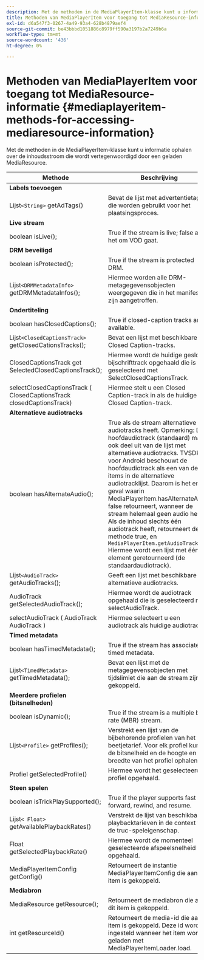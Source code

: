 ```yaml
---
description: Met de methoden in de MediaPlayerItem-klasse kunt u informatie ophalen over de inhoudsstroom die wordt vertegenwoordigd door een geladen MediaResource.
title: Methoden van MediaPlayerItem voor toegang tot MediaResource-informatie
exl-id: d6a547f3-0267-4a49-93a4-628b4879aef4
source-git-commit: be43bbbd1051886c8979ff590a3197b2a7249b6a
workflow-type: tm+mt
source-wordcount: '436'
ht-degree: 0%

---
```


# Methoden van MediaPlayerItem voor toegang tot MediaResource-informatie {#mediaplayeritem-methods-for-accessing-mediaresource-information}

Met de methoden in de MediaPlayerItem-klasse kunt u informatie ophalen over de inhoudsstroom die wordt vertegenwoordigd door een geladen MediaResource.

| Methode | Beschrijving |
|--- |--- |
| **Labels toevoegen** |  |
| Lijst`<String>` getAdTags() | Bevat de lijst met advertentietags die worden gebruikt voor het plaatsingsproces. |
| **Live stream** |  |
| boolean isLive(); | True if the stream is live; false als het om VOD gaat. |
| **DRM beveiligd** |  |
| boolean isProtected(); | True if the stream is protected DRM. |
| Lijst`<DRMMetadataInfo>` getDRMMetadataInfos(); | Hiermee worden alle DRM-metagegevensobjecten weergegeven die in het manifest zijn aangetroffen. |
| **Ondertiteling** |  |
| boolean hasClosedCaptions(); | True if closed-caption tracks are available. |
| Lijst`<ClosedCaptionsTrack>` getClosedCationsTracks(); | Bevat een lijst met beschikbare Closed Caption-tracks. |
| ClosedCaptionsTrack get SelectedClosedCaptionsTrack(); | Hiermee wordt de huidige gesloten bijschrifttrack opgehaald die is geselecteerd met SelectClosedCaptionsTrack. |
| selectClosedCaptionsTrack ( ClosedCaptionsTrack closedCaptionsTrack) | Hiermee stelt u een Closed Caption-track in als de huidige Closed Caption-track. |
| **Alternatieve audiotracks** |  |
| boolean hasAlternateAudio(); | True als de stream alternatieve audiotracks heeft. Opmerking: De hoofdaudiotrack (standaard) maakt ook deel uit van de lijst met alternatieve audiotracks.  TVSDK voor Android beschouwt de hoofdaudiotrack als een van de items in de alternatieve audiotracklijst. Daarom is het enige geval waarin MediaPlayerItem.hasAlternateAudio false retourneert, wanneer de stream helemaal geen audio heeft. Als de inhoud slechts één audiotrack heeft, retourneert deze methode true, en  `MediaPlayerItem.getAudioTracks`  Hiermee wordt een lijst met één element geretourneerd (de standaardaudiotrack). |
| Lijst`<AudioTrack>` getAudioTracks(); | Geeft een lijst met beschikbare alternatieve audiotracks. |
| AudioTrack getSelectedAudioTrack(); | Hiermee wordt de audiotrack opgehaald die is geselecteerd met selectAudioTrack. |
| selectAudioTrack ( AudioTrack AudioTrack ) | Hiermee selecteert u een audiotrack als huidige audiotrack. |
| **Timed metadata** |  |
| boolean hasTimedMetadata(); | True if the stream has associated timed metadata. |
| Lijst`<TimedMetadata>` getTimedMetadata(); | Bevat een lijst met de metagegevensobjecten met tijdslimiet die aan de stream zijn gekoppeld. |
| **Meerdere profielen (bitsnelheden)** |
| boolean isDynamic(); | True if the stream is a multiple bit rate (MBR) stream. |
| Lijst`<Profile>` getProfiles(); | Verstrekt een lijst van de bijbehorende profielen van het beetjetarief. Voor elk profiel kunt u de bitsnelheid en de hoogte en breedte van het profiel ophalen. |
| Profiel getSelectedProfile() | Hiermee wordt het geselecteerde profiel opgehaald. |
| **Steen spelen** |  |
| boolean isTrickPlaySupported(); | True if the player supports fast forward, rewind, and resume. |
| Lijst`< Float>` getAvailablePlaybackRates() | Verstrekt de lijst van beschikbare playbacktarieven in de context van de truc-speleigenschap. |
| Float getSelectedPlaybackRate() | Hiermee wordt de momenteel geselecteerde afspeelsnelheid opgehaald. |
| MediaPlayerItemConfig getConfig() | Retourneert de instantie MediaPlayerItemConfig die aan dit item is gekoppeld. |
| **Mediabron** |  |
| MediaResource getResource(); | Retourneert de mediabron die aan dit item is gekoppeld. |
| int getResourceId() | Retourneert de media-id die aan dit item is gekoppeld. Deze id wordt ingesteld wanneer het item wordt geladen met MediaPlayerItemLoader.load. |
